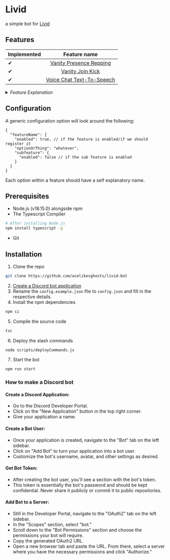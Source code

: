 # Livid

a simple bot for [Livid](discord.gg/livid)

## Features

| Implemented |                    Feature name                     |
| ----------- | :-------------------------------------------------: |
| ✔           | [Vanity Presence Repping](#vanity-presecne-repping) |
| ✔           |        [Vanity Join Kick](#vanity-join-kick)        |
| ✔           |          [Voice Chat Text-To-Speech](#tts)          |

<details>
  <summary><i>Feature Explanation</i></summary>

  <details id="vanity-presecne-repping">
    <summary>Vanity Presence Repping</summary>

    <p>Gives a role if someone includes the vanity link within their custom status.</p>

  </details>

  <details id="vanity-join-kick">
    <summary>Vanity Join Kick</summary>

    <p>Detects if someone joins through a vanity link, and kicks them.</<p>>
    <p>Has an option for a log channel.</p>

  </details>

  <details id="tts">
    <summary>Voice Chat Text-To-Speech</summary>

    <p>Takes incoming messages within a voice channel's text area, and reads them out using Google's text to speech API.</p>

  </details>
</details>

## Configuration

A generic configuration option will look around the following:

```jsonc
{
  "featureName": {
    "enabled": true, // if the feature is enabled/if we should register it
    "optionOrThing": "whatever",
    "subfeature": {
      "enabled": false // if the sub feature is enabled
    }
  }
}
```

Each option within a feature should have a self explanatory name.

## Prerequisites

- Node.js (v18.15.0) alongside npm
- The Typescript Compiler

```sh
# After installing Node.js
npm install typescript -g
```

- Git

## Installation

1. Clone the repo

```sh
git clone https://github.com/acelikesghosts/livid-bot
```

2. [Create a Discord bot application](#how-to-make-a-discord-bot)
3. Rename the `config.example.json` file to `config.json` and fill in the respective details.
4. Install the npm dependencies

```sh
npm ci
```

5. Compile the source code

```sh
tsc
```

6. Deploy the slash commands

```sh
node scripts/deployCommands.js
```

7. Start the bot

```sh
npm run start
```

### How to make a Discord bot

#### Create a Discord Application:

- Go to the Discord Developer Portal.
- Click on the "New Application" button in the top right corner.
- Give your application a name.

#### Create a Bot User:

- Once your application is created, navigate to the "Bot" tab on the left sidebar.
- Click on "Add Bot" to turn your application into a bot user.
- Customize the bot's username, avatar, and other settings as desired.

#### Get Bot Token:

- After creating the bot user, you'll see a section with the bot's token.
- This token is essentially the bot's password and should be kept confidential. Never share it publicly or commit it to public repositories.

#### Add Bot to a Server:

- Still in the Developer Portal, navigate to the "OAuth2" tab on the left sidebar.
- In the "Scopes" section, select "bot."
- Scroll down to the "Bot Permissions" section and choose the permissions your bot will require.
- Copy the generated OAuth2 URL.
- Open a new browser tab and paste the URL. From there, select a server where you have the necessary permissions and click "Authorize."
